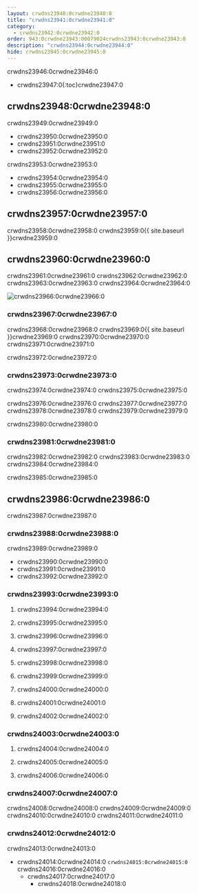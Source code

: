 ```yaml
---
layout: crwdns23940:0crwdne23940:0
title: "crwdns23941:0crwdne23941:0"
category:
  - crwdns23942:0crwdne23942:0
order: 943:0crwdne23943:00079024crwdns23943:0crwdne23943:0
description: "crwdns23944:0crwdne23944:0"
hide: crwdns23945:0crwdne23945:0
---
```

crwdns23946:0crwdne23946:0

- crwdns23947:0{:toc}crwdne23947:0

## crwdns23948:0crwdne23948:0

crwdns23949:0crwdne23949:0

- crwdns23950:0crwdne23950:0
- crwdns23951:0crwdne23951:0
- crwdns23952:0crwdne23952:0

crwdns23953:0crwdne23953:0

- crwdns23954:0crwdne23954:0 
- crwdns23955:0crwdne23955:0
- crwdns23956:0crwdne23956:0 

## crwdns23957:0crwdne23957:0

crwdns23958:0crwdne23958:0 crwdns23959:0{{ site.baseurl }}crwdne23959:0

## crwdns23960:0crwdne23960:0

crwdns23961:0crwdne23961:0 crwdns23962:0crwdne23962:0 crwdns23963:0crwdne23963:0 crwdns23964:0crwdne23964:0

![crwdns23966:0crwdne23966:0](crwdns23965:0{{site.baseurl}}crwdne23965:0)

### crwdns23967:0crwdne23967:0

crwdns23968:0crwdne23968:0 crwdns23969:0{{ site.baseurl }}crwdne23969:0 crwdns23970:0crwdne23970:0 crwdns23971:0crwdne23971:0

crwdns23972:0crwdne23972:0

### crwdns23973:0crwdne23973:0

crwdns23974:0crwdne23974:0 crwdns23975:0crwdne23975:0

crwdns23976:0crwdne23976:0 crwdns23977:0crwdne23977:0 crwdns23978:0crwdne23978:0 crwdns23979:0crwdne23979:0

crwdns23980:0crwdne23980:0

### crwdns23981:0crwdne23981:0

crwdns23982:0crwdne23982:0 crwdns23983:0crwdne23983:0 crwdns23984:0crwdne23984:0

crwdns23985:0crwdne23985:0

## crwdns23986:0crwdne23986:0

crwdns23987:0crwdne23987:0

### crwdns23988:0crwdne23988:0

crwdns23989:0crwdne23989:0

- crwdns23990:0crwdne23990:0
- crwdns23991:0crwdne23991:0
- crwdns23992:0crwdne23992:0

### crwdns23993:0crwdne23993:0

1. crwdns23994:0crwdne23994:0

2. crwdns23995:0crwdne23995:0

3. crwdns23996:0crwdne23996:0

4. crwdns23997:0crwdne23997:0

5. crwdns23998:0crwdne23998:0

6. crwdns23999:0crwdne23999:0

7. crwdns24000:0crwdne24000:0

8. crwdns24001:0crwdne24001:0

9. crwdns24002:0crwdne24002:0

### crwdns24003:0crwdne24003:0

1. crwdns24004:0crwdne24004:0

2. crwdns24005:0crwdne24005:0

3. crwdns24006:0crwdne24006:0

### crwdns24007:0crwdne24007:0

crwdns24008:0crwdne24008:0 crwdns24009:0crwdne24009:0 crwdns24010:0crwdne24010:0 crwdns24011:0crwdne24011:0

### crwdns24012:0crwdne24012:0

crwdns24013:0crwdne24013:0

- crwdns24014:0crwdne24014:0 `crwdns24015:0crwdne24015:0` crwdns24016:0crwdne24016:0 
  - crwdns24017:0crwdne24017:0 
    - crwdns24018:0crwdne24018:0